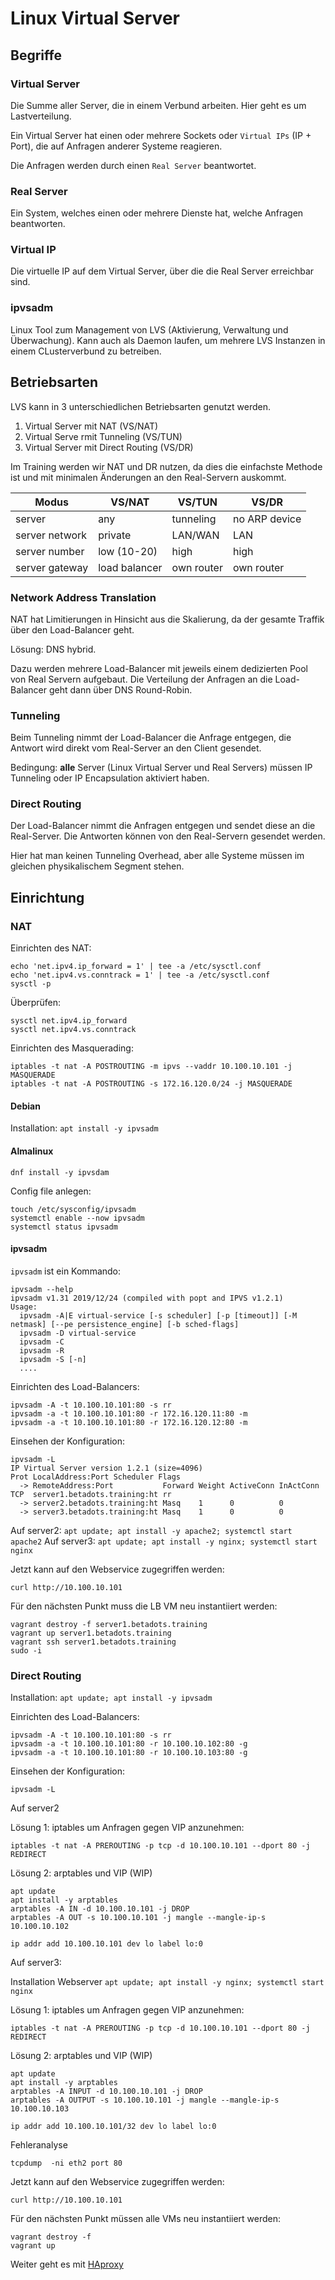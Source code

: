 # Linux Virtual Server

## Begriffe

### Virtual Server

Die Summe aller Server, die in einem Verbund arbeiten.
Hier geht es um Lastverteilung.

Ein Virtual Server hat einen oder mehrere Sockets oder `Virtual IPs` (IP + Port), die auf Anfragen anderer Systeme reagieren.

Die Anfragen werden durch einen `Real Server` beantwortet.

### Real Server

Ein System, welches einen oder mehrere Dienste hat, welche Anfragen beantworten.

### Virtual IP

Die virtuelle IP auf dem Virtual Server, über die die Real Server erreichbar sind.

### ipvsadm

Linux Tool zum Management von LVS (Aktivierung, Verwaltung und Überwachung).
Kann auch als Daemon laufen, um mehrere LVS Instanzen in einem CLusterverbund zu betreiben.

## Betriebsarten

LVS kann in 3 unterschiedlichen Betriebsarten genutzt werden.

1. Virtual Server mit NAT (VS/NAT)
1. Virtual Serve rmit Tunneling (VS/TUN)
1. Virtual Server mit Direct Routing (VS/DR)

Im Training werden wir NAT und DR nutzen, da dies die einfachste Methode ist und mit minimalen Änderungen an den Real-Servern auskommt.

|Modus          | VS/NAT        | VS/TUN     | VS/DR         |
|---------------|---------------|------------|---------------|
|server         | any           | tunneling  | no ARP device |
|server network | private       | LAN/WAN    | LAN           |
|server number  | low (10-20)   | high       | high          |
|server gateway | load balancer | own router | own router    |

### Network Address Translation

NAT hat Limitierungen in Hinsicht aus die Skalierung, da der gesamte Traffik über den Load-Balancer geht.

Lösung: DNS hybrid.

Dazu werden mehrere Load-Balancer mit jeweils einem dedizierten Pool von Real Servern aufgebaut. Die Verteilung der Anfragen an die Load-Balancer geht dann über DNS Round-Robin.

### Tunneling

Beim Tunneling nimmt der Load-Balancer die Anfrage entgegen, die Antwort wird direkt vom Real-Server an den Client gesendet.

Bedingung: **alle** Server (Linux Virtual Server und Real Servers) müssen IP Tunneling oder IP Encapsulation aktiviert haben.

### Direct Routing

Der Load-Balancer nimmt die Anfragen entgegen und sendet diese an die Real-Server. Die Antworten können von den Real-Servern gesendet werden.

Hier hat man keinen Tunneling Overhead, aber alle Systeme müssen im gleichen physikalischem Segment stehen.

## Einrichtung

### NAT

Einrichten des NAT:

    echo 'net.ipv4.ip_forward = 1' | tee -a /etc/sysctl.conf
    echo 'net.ipv4.vs.conntrack = 1' | tee -a /etc/sysctl.conf
    sysctl -p

Überprüfen:

    sysctl net.ipv4.ip_forward
    sysctl net.ipv4.vs.conntrack

Einrichten des Masquerading:

    iptables -t nat -A POSTROUTING -m ipvs --vaddr 10.100.10.101 -j MASQUERADE
    iptables -t nat -A POSTROUTING -s 172.16.120.0/24 -j MASQUERADE

#### Debian

Installation: `apt install -y ipvsadm`

#### Almalinux

`dnf install -y ipvsdam`

Config file anlegen:

    touch /etc/sysconfig/ipvsadm
    systemctl enable --now ipvsadm
    systemctl status ipvsadm

#### ipvsadm

`ipvsadm` ist ein Kommando:

    ipvsadm --help
    ipvsadm v1.31 2019/12/24 (compiled with popt and IPVS v1.2.1)
    Usage:
      ipvsadm -A|E virtual-service [-s scheduler] [-p [timeout]] [-M netmask] [--pe persistence_engine] [-b sched-flags]
      ipvsadm -D virtual-service
      ipvsadm -C
      ipvsadm -R
      ipvsadm -S [-n]
      ....

Einrichten des Load-Balancers:

    ipvsadm -A -t 10.100.10.101:80 -s rr
    ipvsadm -a -t 10.100.10.101:80 -r 172.16.120.11:80 -m
    ipvsadm -a -t 10.100.10.101:80 -r 172.16.120.12:80 -m

Einsehen der Konfiguration:

    ipvsadm -L
    IP Virtual Server version 1.2.1 (size=4096)
    Prot LocalAddress:Port Scheduler Flags
      -> RemoteAddress:Port           Forward Weight ActiveConn InActConn
    TCP  server1.betadots.training:ht rr
      -> server2.betadots.training:ht Masq    1      0          0
      -> server3.betadots.training:ht Masq    1      0          0

Auf server2: `apt update; apt install -y apache2; systemctl start apache2`
Auf server3: `apt update; apt install -y nginx; systemctl start nginx`

Jetzt kann auf den Webservice zugegriffen werden:

    curl http://10.100.10.101

Für den nächsten Punkt muss die LB VM neu instantiiert werden:

    vagrant destroy -f server1.betadots.training
    vagrant up server1.betadots.training
    vagrant ssh server1.betadots.training
    sudo -i

### Direct Routing

Installation: `apt update; apt install -y ipvsadm`

Einrichten des Load-Balancers:

    ipvsadm -A -t 10.100.10.101:80 -s rr
    ipvsadm -a -t 10.100.10.101:80 -r 10.100.10.102:80 -g
    ipvsadm -a -t 10.100.10.101:80 -r 10.100.10.103:80 -g

Einsehen der Konfiguration:

    ipvsadm -L

Auf server2

Lösung 1: iptables um Anfragen gegen VIP anzunehmen:

    iptables -t nat -A PREROUTING -p tcp -d 10.100.10.101 --dport 80 -j REDIRECT

Lösung 2: arptables und VIP (WIP)

    apt update
    apt install -y arptables
    arptables -A IN -d 10.100.10.101 -j DROP
    arptables -A OUT -s 10.100.10.101 -j mangle --mangle-ip-s 10.100.10.102

    ip addr add 10.100.10.101 dev lo label lo:0

Auf server3:

Installation Webserver `apt update; apt install -y nginx; systemctl start nginx`

Lösung 1: iptables um Anfragen gegen VIP anzunehmen:

    iptables -t nat -A PREROUTING -p tcp -d 10.100.10.101 --dport 80 -j REDIRECT

Lösung 2: arptables und VIP (WIP)

    apt update
    apt install -y arptables
    arptables -A INPUT -d 10.100.10.101 -j DROP
    arptables -A OUTPUT -s 10.100.10.101 -j mangle --mangle-ip-s 10.100.10.103

    ip addr add 10.100.10.101/32 dev lo label lo:0

Fehleranalyse

    tcpdump  -ni eth2 port 80

Jetzt kann auf den Webservice zugegriffen werden:

    curl http://10.100.10.101

Für den nächsten Punkt müssen alle VMs neu instantiiert werden:

    vagrant destroy -f
    vagrant up

Weiter geht es mit [HAproxy](../03_HAproxy)
